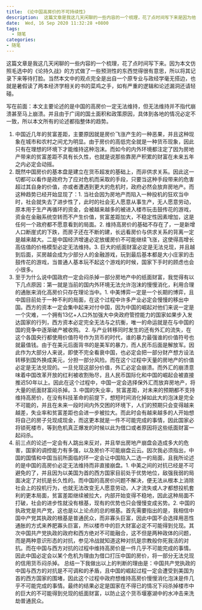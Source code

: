 ```yaml
---
title: 《论中国高房价的不可持续性》
description:  这篇文章是我这几天闲聊的一些内容的一个梳理，花了点时间写下来是因为他涉及到一些预测性的东西我觉得很有意思，将其记录下来等待打脸。当然本文中的观点完全是出自一个原专业与政经学毫无搭边，也就是暑假读了两本经济学相关的书的菜鸡之手，如有严重的逻辑和论述漏洞还请轻碰。
date:  Wed, 16 Sep 2020 11:32:28 +0800
tags:
  - 随笔
categories:
- 随笔
---
```


这篇文章是我这几天闲聊的一些内容的一个梳理，花了点时间写下来。因为本文仿照毛选中的《论持久战》的方式做了一些预测性的东西觉得很有意思，所以将其记录下来等待打脸。当然本文中的观点完全是出自一个原专业与政经学毫无搭边，也就是暑假读了两本经济学相关的书的菜鸡之手，如有严重的逻辑和论述漏洞还请轻碰。

写在前面：本文主要论述的是中国的高房价一定无法维持，但无法维持并不指代崩溃甚至马上崩溃。并且由于广阔的国土面积和政策原因，具体到各地的情况必定不一致，所以本文所有的论述都指整体的趋势。

1. 中国近几年的贫富差距，主要原因就是房价飞涨产生的一种恶果，并且这种现象在城市和农村之间尤为明显。由于房价的高低完全就是一种货币现象，因此只有在理想的环境下才能维持这种泡沫。而如今的内外环境都注定了因为房地产带来的贫富差距不具有长久性，也就是说那些靠房产积累的财富在未来五年之内必定会动摇。
2. 既然中国房价的基本盘是建立在货币超发的基础上，而非供求关系。因此这一切都可以看作是政府为了应对危机而采取的手段，只要当这种手段带来的危害超过其自身的价值，亦或者遭遇到更大的危机时，政府必然会放弃房地产。而这种趋势已经开始显现了：1. 当社会因为房地产而陷入一种投机的狂欢当中时，社会就失去了进步性了，此时的社会无人愿意从事生产，无人愿意劳动，原本用于生产再循环的资金，会被越来越多的被进入楼市玩击鼓传花的游戏，资金在金融系统空转而不产生价值，贫富差距加大，不稳定性因素增加，这是任何一个政府都不愿意看到的局面。2. 维持高房价的基础不存在了，一是新增人口断崖式的下跌，而房子还在不断的建，长远看房价与供求关系的背离一定是越来越大。二是中国经济增速必定放缓房价不可能继续飞涨，这使得高增长高估值的价格模型必定无法维持。3. 巨大的纸面财富必定是无法兑现，并且越到后面，买房越会成为少部分人的金融游戏，玩到最后基本都是大小庄家的击鼓传花的游戏，当普通人基本玩不起这个游戏的时候，国家下手时的顾虑也会小很多。
3. 至于为什么说中国政府一定会闷杀掉一部分房地产中的纸面财富，我觉得有以下几点原因：第一就是当前的国内外环境无法允许泡沫的慢慢消化，利用合理的通胀来消化高房价只存在理论当中。1. 中美博弈一定是一个长期的博弈，且中国目前处于一种不利的局面，在这个过程中许多产业必定会慢慢的移出中国。西方的资本一定会集中起来对付中国，因为中国的崛起对他们来说一定是一个灾难，一个拥有13亿+人口外加强大中央政府管控能力的国家如果步入发达国家的行列，西方资本必定完全无法与之抗衡，唯一的命运就是在与中国的国的竞争中逐渐破产被收购。 2. 与产业转移同时发生的还有外汇的流失，在这个各国央行都使用价值符号作为货币的时代，谁的暴力最强谁的价值符号也就最值钱。由于在美元后面背书的是美军的暴力，而人民币后面是解放军。因此作为大部分人来说，即使不完全看衰中国，也必定会把一部分财产想方设法转移到国外换成美元，分担一部分风险。而在这个过程中天量的房地产的价值必定是无法兑现的。一旦兑现这部分价值，外汇必定会崩溃。而外汇的崩溃意味着中国改革开放的红利被收割殆尽，且人民币国际化和中国的崛起会被直接推迟50年以上。因此在这个过程中，中国一定会选择保外汇而放弃房地产，将大量的纸面财富闷杀掉。3. 中国的失业率，贫富差距，对未来的预期都不支持维持高房价，在没有科技革命的前提下，想短时间消化掉如此大的泡沫是完全不可能的，并且在未来一段时间内外交困的环境下，人们的预期只会变得越来越差，失业率和贫富差距也会进一步被拉大。而此时会有越来越多的人开始想将自己的房子兑现成现金，而这更本就是一件不可能完成的事情，因此国家必将锁死楼市，等到危机真正爆发的时候以此为借口或者原因将这些纸面财富一起闷杀。
4. 前三点的论述一定会有人跳出来反对，并且举出房地产崩盘会造成多大的危害，国家的调控能力有多强，以及房价不可能崩盘云云。因次我必须指出，中国的国情和中国当前所面临的环一定会让中国陷入二选一的局面，且我所论述的是中国的高房价必定无法维持而非直接崩盘。1. 中美之间的对抗已经是不可避免的了，并且因为以美国为首的西方国家目前处于优势地位，敌强我弱的局面决定了对抗是长久性的。而中国的高房价问题不解决，便无法从根本上消除社会上的投机行为，也就无法改变无人愿意劳动，人才流失或人才都想投机套利的更本局面，贫富差距继续被拉大，内部开始变得不稳地，因此这种局面不打破，社会的进步性就没有根基，现有的优势也只会慢慢变成劣势。2. 中国的执政党是共产党，这也是以上论点的总的根基。首先需要指出的是，我相信中国中产党其执政的根基是普通民众，而非寡头巨富，因此中国不会选择用恶性通胀的方式来养肥寡头巨富，所以楼市中的巨大财富必定不可能得到兑现。其次中国共产党执政的政府和西方绝对不可能融合，这不但是两种政体的问题，而是两种意识形态的对抗，参见冷战就知道这种对抗是宗教般你死我活的对抗。而在中国与西方对抗的过程中维持高房价是一件几乎不可能完成的事情。因此中国必定会以某个危机为理由为借口打压中国的房价，将一部分无法兑现的信用货币闷杀掉。
	总结一下我做出以上的判断的理由是：中国共产党执政的中国与西方的对抗是不可调和的矛盾，且中国的崛起过程一定会遭受到美国为首的西方国家的围堵，因此这个过程中政府想维持高房价慢慢消化泡沫是件几乎不可能完成的事情。最终的结果必定是国家在不得已的情况下闷杀掉楼市中的巨大的不可能得到兑现的纸面财富，以防止这个货币堰塞湖中的水冲击来洗劫普通民众。
